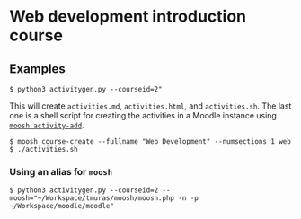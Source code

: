 # Web development introduction course

## Examples

```
$ python3 activitygen.py --courseid=2"
```

This will create `activities.md`, `activities.html`, and `activities.sh`. The last one is a shell script for creating the activities in a Moodle instance using [`moosh activity-add`](https://moosh-online.com/commands/#activity-add).

```
$ moosh course-create --fullname "Web Development" --numsections 1 web
$ ./activities.sh
```

### Using an alias for `moosh`

```
$ python3 activitygen.py --courseid=2 --moosh="~/Workspace/tmuras/moosh/moosh.php -n -p ~/Workspace/moodle/moodle"
```
